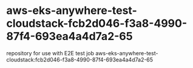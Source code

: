 # aws-eks-anywhere-test-cloudstack-fcb2d046-f3a8-4990-87f4-693ea4a4d7a2-65
repository for use with E2E test job aws-eks-anywhere-test-cloudstack:fcb2d046-f3a8-4990-87f4-693ea4a4d7a2-65
